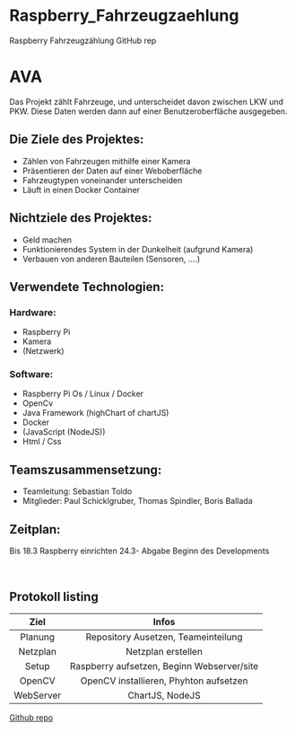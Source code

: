 # Raspberry_Fahrzeugzaehlung
Raspberry Fahrzeugzählung GitHub rep

# **AVA**

Das Projekt zählt Fahrzeuge, und unterscheidet davon zwischen LKW und PKW. Diese Daten werden dann auf einer Benutzeroberfläche ausgegeben. 
## **Die Ziele des Projektes:**
*	Zählen von Fahrzeugen mithilfe einer Kamera
*	Präsentieren der Daten auf einer Weboberfläche
*	Fahrzeugtypen voneinander unterscheiden
*	Läuft in einen Docker Container
## **Nichtziele des Projektes:**
*	Geld machen
*	Funktionierendes System in der Dunkelheit (aufgrund Kamera)
*	Verbauen von anderen Bauteilen (Sensoren, ….)
## **Verwendete Technologien:**
 ### **Hardware:**
*	Raspberry Pi
*	Kamera
*	(Netzwerk)
 ### **Software:** 
*	Raspberry Pi Os / Linux / Docker
*	OpenCv
*	Java Framework (highChart of chartJS)
*	Docker
*	(JavaScript (NodeJS))
*	Html / Css
## **Teamszusammensetzung:**
*	Teamleitung: Sebastian Toldo
* Mitglieder: Paul Schicklgruber, Thomas Spindler, Boris Ballada
## **Zeitplan:** 
Bis 18.3	Raspberry einrichten 
24.3- Abgabe	Beginn des Developments

<br>

## Protokoll listing

|    Ziel     |                  Infos                    |
|:-----------:|:-----------------------------------------:|
|   Planung   |    Repository Ausetzen, Teameinteilung    |
|   Netzplan  |             Netzplan erstellen            |
|   Setup     |Raspberry aufsetzen, Beginn Webserver/site |
|   OpenCV    |   OpenCV installieren, Phyhton aufsetzen  |
|  WebServer  |              ChartJS, NodeJS              |
	

[Github repo](https://github.com/MctomSpdo/Raspberry_Fahrzeugzaehlung)
